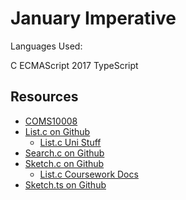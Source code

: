 # January Imperative

Languages Used:

C
ECMAScript 2017
TypeScript

## Resources

* [COMS10008](https://csijh.gitlab.io/COMS10008/)
* [List.c on Github](https://github.com/raigasm/List.c)
  * [List.c Uni Stuff](https://csijh.gitlab.io/COMS10008/cw/pointers/)
* [Search.c on Github](https://github.com/raigasm/Search.c)
* [Sketch.c on Github](https://github.com/raigasm/Sketch.c)
  * [List.c Coursework Docs](https://csijh.gitlab.io/COMS10008/cw/sketch/)
* [Sketch.ts on Github](https://github.com/raigasm/Sketch.ts)
